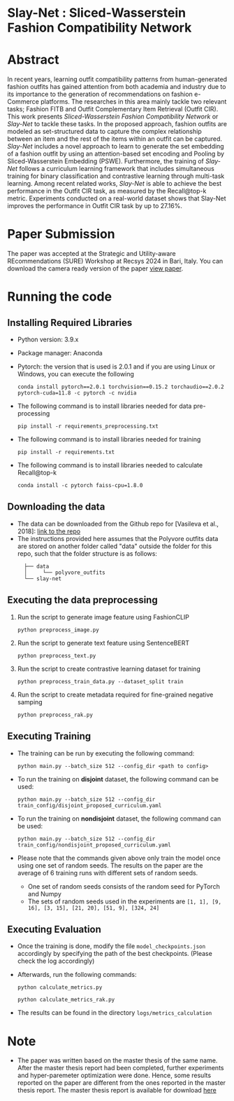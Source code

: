 # Slay-Net : Sliced-Wasserstein Fashion Compatibility Network


# Abstract
In recent years, learning outfit compatibility patterns from human-generated fashion outfits has gained attention from both academia and industry due to its importance to the generation of recommendations on fashion e-Commerce platforms.
The researches in this area mainly tackle two relevant tasks; Fashion FITB and Outfit Complementary Item Retrieval (Outfit CIR).
This work presents *Sliced-Wasserstein Fashion Compatibility Network* or *Slay-Net* to tackle these tasks.
In the proposed approach, fashion outfits are modeled as set-structured data to capture the complex relationship between an item and the rest of the items within an outfit can be captured.
*Slay-Net* includes a novel approach to learn to generate the set embedding of a fashion outfit by using an attention-based set encoding and Pooling by Sliced-Wasserstein Embedding (PSWE).
Furthermore, the training of *Slay-Net* follows a curriculum learning framework that includes simultaneous training for binary classification and contrastive learning through multi-task learning.
Among recent related works, *Slay-Net* is able to achieve the best performance in the Outfit CIR task, as measured by the Recall@top-k metric.
Experiments conducted on a real-world dataset shows that Slay-Net improves the performance in Outfit CIR task by up to 27.16%.

# Paper Submission
The paper was accepted at the Strategic and Utility-aware REcommendations (SURE) Workshop at Recsys 2024 in Bari, Italy. 
You can download the camera ready version of the paper [view paper](https://1503-firmansyah-indra.github.io/works/camera_ready-firmansyah_learning-set-embeddings.pdf).

# Running the code
## Installing Required Libraries
- Python version: 3.9.x
- Package manager: Anaconda
- Pytorch: the version that is used is 2.0.1 and if you are using Linux or Windows, you can execute the following
    ```commandline
    conda install pytorch==2.0.1 torchvision==0.15.2 torchaudio==2.0.2 pytorch-cuda=11.8 -c pytorch -c nvidia
    ```
- The following command is to install libraries needed for data pre-processing
  ```commandline
  pip install -r requirements_preprocessing.txt
  ```
  
- The following command is to install libraries needed for training
  ```commandline
  pip install -r requirements.txt
  ```
  
- The following command is to install libraries needed to calculate Recall@top-k
  ```commandline
  conda install -c pytorch faiss-cpu=1.8.0
  ```


## Downloading the data

- The data can be downloaded from the Github repo for [Vasileva et al., 2018]: [link to the repo](https://github.com/mvasil/fashion-compatibility) 
- The instructions provided here assumes that the Polyvore outfits data are stored on another folder called "data" outside the folder for this repo, such that the folder structure is as follows:
  ```
    ├── data
    │     └── polyvore_outfits
    └── slay-net
  ```

## Executing the data preprocessing

1. Run the script to generate image feature using FashionCLIP
    ```commandline
    python preprocess_image.py
    ```
   
2. Run the script to generate text feature using SentenceBERT
    ```commandline
    python preprocess_text.py
    ```

3. Run the script to create contrastive learning dataset for training
    ```commandline
    python preprocess_train_data.py --dataset_split train
    ```

4. Run the script to create metadata required for fine-grained negative samping
    ```commandline
    python preprocess_rak.py
    ```
   
## Executing Training

- The training can be run by executing the following command:
    ```commandline
    python main.py --batch_size 512 --config_dir <path to config>
    ```

- To run the training on **disjoint** dataset, the following command can be used:
    ```commandline
    python main.py --batch_size 512 --config_dir train_config/disjoint_proposed_curriculum.yaml
    ```

- To run the training on **nondisjoint** dataset, the following command can be used:
    ```commandline
    python main.py --batch_size 512 --config_dir train_config/nondisjoint_proposed_curriculum.yaml
    ```

- Please note that the commands given above only train the model once using one set of random seeds. 
The results on the paper are the average of 6 training runs with different sets of random seeds.
    - One set of random seeds consists of the random seed for PyTorch and Numpy
    - The sets of random seeds used in the experiments are `[1, 1], [9, 16], [3, 15], [21, 20], [51, 9], [324, 24]`

## Executing Evaluation

- Once the training is done, modify the file `model_checkpoints.json` accordingly by specifying the path of the best checkpoints. (Please check the log accordingly)
- Afterwards, run the following commands:
    ```commandline
    python calculate_metrics.py
    ```
  
    ```commandline
    python calculate_metrics_rak.py
    ```
- The results can be found in the directory `logs/metrics_calculation`


# Note
- The paper was written based on the master thesis of the same name. After the master thesis report had been completed, further experiments and hyper-paremeter optimization were done. 
Hence, some results reported on the paper are different from the ones reported in the master thesis report.
The master thesis report is available for download [here](https://drive.google.com/uc?export=view&id=1ebi9lRB-oy2W5zTkF-MNlVpTy8g5Jf8E)
